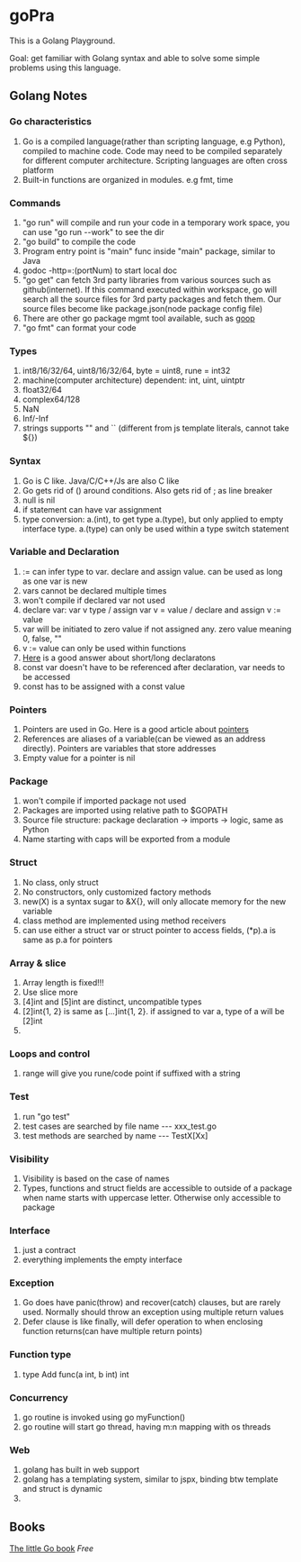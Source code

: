 # goPra
This is a Golang Playground. 

Goal: get familiar with Golang syntax and able to solve some simple problems using this language.

## Golang Notes
### Go characteristics
1. Go is a compiled language(rather than scripting language, e.g Python), compiled to machine code. Code may need to be compiled separately for different computer architecture. Scripting languages are often cross platform
2. Built-in functions are organized in modules. e.g fmt, time

### Commands
1. "go run" will compile and run your code in a temporary work space, you can use "go run --work" to see the dir
2. "go build" to compile the code
3. Program entry point is "main" func inside "main" package, similar to Java
4. godoc -http=:(portNum) to start local doc
5. "go get" can fetch 3rd party libraries from various sources such as github(internet). If this command executed within workspace, go will search all the source files for 3rd party packages and fetch them. Our source files become like package.json(node package config file)
6. There are other go package mgmt tool available, such as [goop](https://github.com/petejkim/goop)
7. "go fmt" can format your code

### Types
1. int8/16/32/64, uint8/16/32/64, byte = uint8, rune = int32
2. machine(computer architecture) dependent: int, uint, uintptr
3. float32/64
4. complex64/128
5. NaN
6. Inf/-Inf
7. strings supports "" and `` (different from js template literals, cannot take ${})


### Syntax
1. Go is C like. Java/C/C++/Js are also C like
2. Go gets rid of () around conditions. Also gets rid of ; as line breaker
3. null is nil
4. if statement can have var assignment
5. type conversion: a.(int), to get type a.(type), but only applied to empty interface type. a.(type) can only be used within a type switch statement

### Variable and Declaration
1. := can infer type to var. declare and assign value. can be used as long as one var is new
2. vars cannot be declared multiple times
3. won't compile if declared var not used
4. declare var: var v type / assign var v = value / declare and assign v := value
5. var will be initiated to zero value if not assigned any. zero value meaning 0, false, ""
6. v := value can only be used within functions
7. [Here](https://stackoverflow.com/questions/27919359/why-there-are-two-ways-of-declaring-variables-in-go-whats-the-difference-and-w) is a good answer about short/long declaratons 
8. const var doesn't have to be referenced after declaration, var needs to be accessed
9. const has to be assigned with a const value

### Pointers
1. Pointers are used in Go. Here is a good article about [pointers](https://www.callicoder.com/golang-pointers/)
2. References are aliases of a variable(can be viewed as an address directly). Pointers are variables that store addresses
3. Empty value for a pointer is nil

### Package
1. won't compile if imported package not used
2. Packages are imported using relative path to $GOPATH
3. Source file structure: package declaration -> imports -> logic, same as Python
4. Name starting with caps will be exported from a module

### Struct
1. No class, only struct
2. No constructors, only customized factory methods
3. new(X) is a syntax sugar to &X{}, will only allocate memory for the new variable
4. class method are implemented using method receivers
5. can use either a struct var or struct pointer to access fields, (*p).a is same as p.a for pointers

### Array & slice
1. Array length is fixed!!!
2. Use slice more
3. [4]int and [5]int are distinct, uncompatible types
4. [2]int{1, 2} is same as [...]int{1, 2}. if assigned to var a, type of a will be [2]int
5. 

### Loops and control
1. range will give you rune/code point if suffixed with a string

### Test
1. run "go test"
2. test cases are searched by file name --- xxx_test.go
3. test methods are searched by name --- TestX[Xx]

### Visibility
1. Visibility is based on the case of names
2. Types, functions and struct fields are accessible to outside of a package when name starts with uppercase letter. Otherwise only accessible to package

### Interface
1. just a contract
2. everything implements the empty interface

### Exception
1. Go does have panic(throw) and recover(catch) clauses, but are rarely used. Normally should throw an exception using multiple return values
2. Defer clause is like finally, will defer operation to when enclosing function returns(can have multiple return points)

### Function type
1. type Add func(a int, b int) int

### Concurrency
1. go routine is invoked using go myFunction()
2. go routine will start go thread, having m:n mapping with os threads

### Web
1. golang has built in web support
2. golang has a templating system, similar to jspx, binding btw template and struct is dynamic
3. 

## Books
[The little Go book](https://www.openmymind.net/assets/go/go.pdf) *Free*


